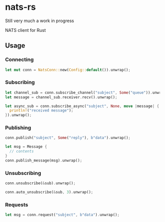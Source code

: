 # nats-rs
Still very much a work in progress

NATS client for Rust

## Usage
### Connecting
```rust
let mut conn = NatsConn::new(Config::default()).unwrap();
```

### Subscribing
```rust
let channel_sub = conn.subscribe_channel("subject", Some("queue")).unwrap();
let message = channel_sub.receiver.recv().unwrap();

let async_sub = conn.subscribe_async("subject", None, move |message| {
  println!("received message");
}).unwrap();
```

### Publishing
```rust
conn.publish("subject", Some("reply"), b"data").unwrap();

let msg = Message {
  // contents
}
conn.publish_message(msg).unwrap();
```

### Unsubscribing
```rust
conn.unsubscribe(&sub).unwrap();

conn.auto_unsubscribe(&sub, 3).unwrap();
```

### Requests
```rust
let msg = conn.request("subject", b"data").unwrap();
```
